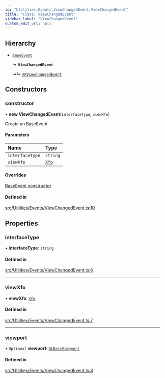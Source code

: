```yaml
---
id: "Utilities_Events_ViewChangedEvent.ViewChangedEvent"
title: "Class: ViewChangedEvent"
sidebar_label: "ViewChangedEvent"
custom_edit_url: null
---
```




## Hierarchy

- [`BaseEvent`](../Utilities_BaseEvent.BaseEvent)

  ↳ **`ViewChangedEvent`**

  ↳↳ [`XRViewChangedEvent`](Utilities_Events_XRViewChangedEvent.XRViewChangedEvent)

## Constructors

### constructor

• **new ViewChangedEvent**(`interfaceType`, `viewXfo`)

Create an BaseEvent.

#### Parameters

| Name | Type |
| :------ | :------ |
| `interfaceType` | `string` |
| `viewXfo` | [`Xfo`](../../Math/Math_Xfo.Xfo) |

#### Overrides

[BaseEvent](../Utilities_BaseEvent.BaseEvent).[constructor](../Utilities_BaseEvent.BaseEvent#constructor)

#### Defined in

[src/Utilities/Events/ViewChangedEvent.ts:10](https://github.com/ZeaInc/zea-engine/blob/716e8606e/src/Utilities/Events/ViewChangedEvent.ts#L10)

## Properties

### interfaceType

• **interfaceType**: `string`

#### Defined in

[src/Utilities/Events/ViewChangedEvent.ts:6](https://github.com/ZeaInc/zea-engine/blob/716e8606e/src/Utilities/Events/ViewChangedEvent.ts#L6)

___

### viewXfo

• **viewXfo**: [`Xfo`](../../Math/Math_Xfo.Xfo)

#### Defined in

[src/Utilities/Events/ViewChangedEvent.ts:7](https://github.com/ZeaInc/zea-engine/blob/716e8606e/src/Utilities/Events/ViewChangedEvent.ts#L7)

___

### viewport

• `Optional` **viewport**: [`GLBaseViewport`](../../Renderer/Renderer_GLBaseViewport.GLBaseViewport)

#### Defined in

[src/Utilities/Events/ViewChangedEvent.ts:8](https://github.com/ZeaInc/zea-engine/blob/716e8606e/src/Utilities/Events/ViewChangedEvent.ts#L8)

